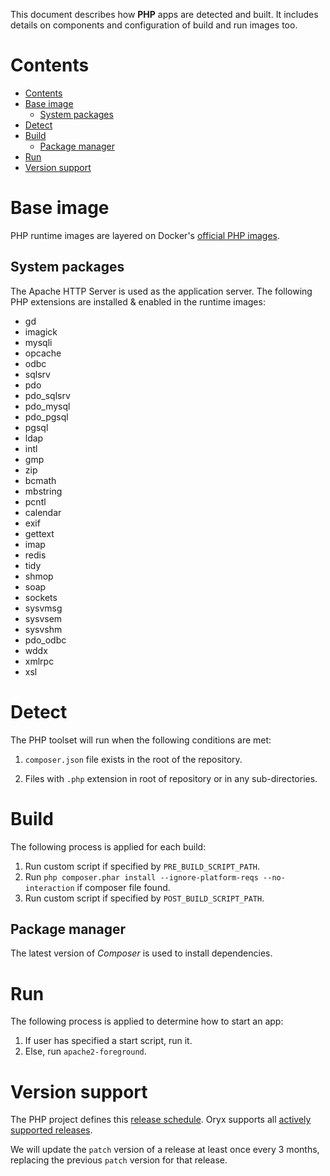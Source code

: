 This document describes how **PHP** apps are detected and built. It includes
details on components and configuration of build and run images too.

# Contents

- [Contents](#contents)
- [Base image](#base-image)
  - [System packages](#system-packages)
- [Detect](#detect)
- [Build](#build)
  - [Package manager](#package-manager)
- [Run](#run)
- [Version support](#version-support)

# Base image

PHP runtime images are layered on Docker's [official PHP
images](https://github.com/docker-library/php).

## System packages

The Apache HTTP Server  is used as the application server.
The following PHP extensions are installed & enabled in the runtime images:

* gd
* imagick
* mysqli
* opcache
* odbc
* sqlsrv
* pdo
* pdo_sqlsrv
* pdo_mysql
* pdo_pgsql
* pgsql
* ldap
* intl
* gmp
* zip
* bcmath
* mbstring
* pcntl
* calendar
* exif
* gettext
* imap
* redis
* tidy
* shmop
* soap
* sockets
* sysvmsg
* sysvsem
* sysvshm
* pdo_odbc
* wddx
* xmlrpc
* xsl

# Detect

The PHP toolset will run when the following conditions are met:
1. `composer.json` file exists in the root of the repository.

2. Files with `.php` extension in root of repository or in any sub-directories.

# Build

The following process is applied for each build:

1. Run custom script if specified by `PRE_BUILD_SCRIPT_PATH`.
1. Run `php composer.phar install --ignore-platform-reqs --no-interaction` if composer file found.
1. Run custom script if specified by `POST_BUILD_SCRIPT_PATH`.

## Package manager

The latest version of *Composer* is used to install dependencies.

# Run

The following process is applied to determine how to start an app:

1. If user has specified a start script, run it.
1. Else, run `apache2-foreground`.

[Composer]: https://getcomposer.org/

# Version support

The PHP project defines this [release schedule][]. Oryx supports all [actively supported releases](https://www.php.net/supported-versions.php).

We will update the `patch` version of a release at least once every 3 months,
replacing the previous `patch` version for that release.

[release schedule]: https://www.php.net/supported-versions.php
